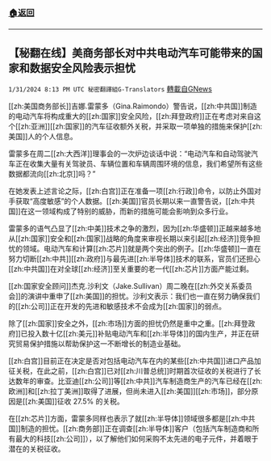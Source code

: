 ###  [:house:返回](README.md)
---


## 【秘翻在线】美商务部长对中共电动汽车可能带来的国家和数据安全风险表示担忧
`1/31/2024 8:13 PM UTC 秘密翻譯組G-Translators` [轉載自GNews](https://gnews.org/articles/2270691)



[[zh:美国商务部长]]吉娜.雷蒙多（Gina.Raimondo）警告说，[[zh:中共国]]制造的电动汽车将构成重大的[[zh:国家]]安全风险，[[zh:拜登政府]]正在考虑对来自这个[[zh:亚洲]][[zh:国家]]的汽车征收额外关税，并采取一项单独的措施来保护[[zh:美国]]人的个人信息。

雷蒙多在周二[[zh:大西洋]]理事会的一次炉边谈话中说：“电动汽车和自动驾驶汽车正在收集大量有关驾驶员、车辆位置和车辆周围环境的信息，我们希望所有这些数据都流向[[zh:北京]]吗？”

在她发表上述言论之际，[[zh:白宫]]正在准备一项[[zh:行政]]命令，以防止外国对手获取“高度敏感”的个人数据。[[zh:美国]]官员长期以来一直警告说，[[zh:中共国]]在这一领域构成了特别的威胁，而新的措施可能会影响到众多行业。

雷蒙多的语气凸显了[[zh:中美]]技术之争的激烈，因为[[zh:华盛顿]]正越来越多地从[[zh:国家]]安全和[[zh:国家]]战略的角度来审视长期以来引起[[zh:经济]]竞争担忧的领域。电动汽车和计算[[zh:芯片]]就是两个突出的例子。[[zh:华盛顿]]一直在努力切断[[zh:中共]][[zh:政府]]与最先进[[zh:半导体]]技术的联系，官员们还担心[[zh:中共国]]在对全球[[zh:经济]]至关重要的老一代[[zh:芯片]]方面产能过剩。

[[zh:国家安全顾问]]杰克.沙利文（Jake.Sullivan）周二晚在[[zh:外交关系委员会]]的演讲中重申了[[zh:美国]]的担忧。沙利文表示：我们也一直在努力确保我们的[[zh:公司]]正在开发的先进和敏感技术不会成为[[zh:国家]]的弱点。

除了[[zh:国家]]安全之外，[[zh:市场]]方面的担忧仍然是重中之重。[[zh:拜登政府]]已投入数十亿[[zh:美元]]补贴电动汽车和[[zh:半导体]]的国内生产，并正在研究贸易保护措施以帮助保护这一不断增长的制造业基础。

[[zh:白宫]]目前正在决定是否对包括电动汽车在内的某些[[zh:中共国]]进口产品加征关税，在此之前，[[zh:白宫]]已对[[zh:川普总统]]时期首次征收的关税进行了长达数年的审查。比亚迪[[zh:公司]]等[[zh:中共]]汽车制造商生产的汽车已经在[[zh:欧洲]]和[[zh:拉丁美洲]]取得了进展，但尚未进入[[zh:美国]][[zh:市场]]，部分原因是[[zh:美国]]征收 27.5% 的关税。

在[[zh:芯片]]方面，雷蒙多同样也表示了就[[zh:半导体]]领域很多都是[[zh:中共国]]制造的担忧。[[zh:商务部]]正在调查[[zh:半导体]]客户（包括汽车制造商和所有最大的科技[[zh:公司]]），以了解他们如何采购不太先进的电子元件，并着眼于潜在的关税征收。
